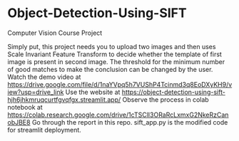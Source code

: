# Object-Detection-Using-SIFT
Computer Vision Course Project

Simply put, this project needs you to upload two images and then uses Scale Invariant Feature Transform to decide whether the template of first image is present in second image. The threshold for the minimum number of good matches to make the conclusion can be changed by the user.
Watch the demo video at https://drive.google.com/file/d/1naYVpq5h7VUShP4Tcinmd3q8EoDXyKH9/view?usp=drive_link
Use the website at https://object-detection-using-sift-hjh6jhkmruqcurtfgvqfgx.streamlit.app/ 
Observe the process in colab notebook at https://colab.research.google.com/drive/1cTSClI3ORaRcLxmxG2NkeRzCanobJBE8
Go through the report in this repo.
sift_app.py is the modified code for streamlit deployment.
